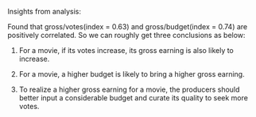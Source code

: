 Insights from analysis:

Found that gross/votes(index = 0.63) and gross/budget(index = 0.74) are positively correlated. 
So we can roughly get three conclusions as below:

1.	For a movie, if its votes increase, its gross earning is also likely to increase.
   
2.	For a movie, a higher budget is likely to bring a higher gross earning.
   
3.	To realize a higher gross earning for a movie, the producers should better input a considerable budget and curate its quality to seek more votes. 
